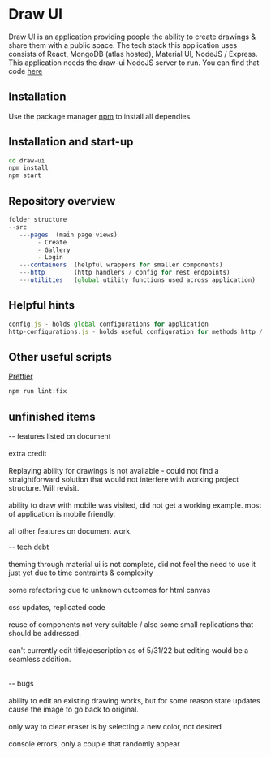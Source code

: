 # Draw UI

Draw UI is an application providing people the ability to create drawings & share them with a public space. The tech stack this application uses consists of React, MongoDB (atlas hosted), Material UI, NodeJS / Express. This application needs the draw-ui NodeJS server to run. You can find that code [here](https://github.com/bnthecode/draw-api)

## Installation

Use the package manager [npm](https://www.npmjs.com/) to install all dependies.

## Installation and start-up

```bash
cd draw-ui
npm install
npm start
```

## Repository overview

```javascript
folder structure
--src
   ---pages  (main page views)
        - Create
        - Gallery
        - Login
   ---containers  (helpful wrappers for smaller components)
   ---http        (http handlers / config for rest endpoints)
   ---utilities   (global utility functions used across application)
```

## Helpful hints

```javascript
config.js - holds global configurations for application
http-configurations.js - holds useful configuration for methods http / api
```

## Other useful scripts

[Prettier](https://www.npmjs.com/package/prettier)

```bash
npm run lint:fix
```

## unfinished items

-- features listed on document <br></br>
extra credit <br></br>
Replaying ability for drawings is not available - could not find a straightforward solution that would not interfere with working project structure. Will revisit.
<br></br>
ability to draw with mobile was visited, did not get a working example. most of application is mobile friendly.
<br></br>
all other features on document work.

-- tech debt<br></br>
theming through material ui is not complete, did not feel the need to use it just yet due to time contraints & complexity<br></br>
some refactoring due to unknown outcomes for html canvas<br></br>
css updates, replicated code<br></br>
reuse of components not very suitable / also some small replications that should be addressed.<br></br>
can't currently edit title/description as of 5/31/22 but editing would be a seamless addition.<br></br>

-- bugs <br></br>
ability to edit an existing drawing works, but for some reason state updates cause the image to go back to original.<br></br>
only way to clear eraser is by selecting a new color, not desired<br></br>
console errors, only a couple that randomly appear
